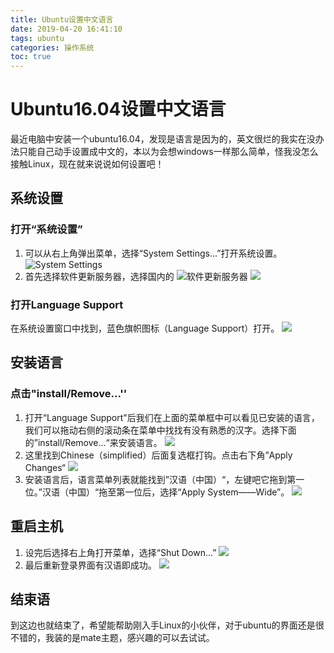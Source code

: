 ```yaml
---
title: Ubuntu设置中文语言
date: 2019-04-20 16:41:10
tags: ubuntu 
categories: 操作系统
toc: true
---
```

# Ubuntu16.04设置中文语言
最近电脑中安装一个ubuntu16.04，发现是语言是因为的，英文很烂的我实在没办法只能自己动手设置成中文的，本以为会想windows一样那么简单，怪我没怎么接触Linux，现在就来说说如何设置吧！
## 系统设置
### 打开“系统设置”
1. 可以从右上角弹出菜单，选择“System Settings...”打开系统设置。
![System Settings](/images/img-article/1.png)
2. 首先选择软件更新服务器，选择国内的
![软件更新服务器](/images/img-article/2.png)
![](/images/img-article/3.png)

### 打开Language Support

在系统设置窗口中找到，蓝色旗帜图标（Language Support）打开。
![](/images/img-article/4.png)
## 安装语言
### 点击"install/Remove...''
1. 打开“Language Support"后我们在上面的菜单框中可以看见已安装的语言，我们可以拖动右侧的滚动条在菜单中找找有没有熟悉的汉字。选择下面的”install/Remove...“来安装语言。
![](/images/img-article/5.png)
2. 这里找到Chinese（simplified）后面复选框打钩。点击右下角”Apply Changes“
![](/images/img-article/6.png)
3. 安装语言后，语言菜单列表就能找到”汉语（中国）“，左键吧它拖到第一位。”汉语（中国）“拖至第一位后，选择“Apply System——Wide”。
![](/images/img-article/7.png)

## 重启主机
1. 设完后选择右上角打开菜单，选择“Shut Down...”
![](/images/img-article/8.png)
2. 最后重新登录界面有汉语即成功。
![](/images/img-article/9.png)

## 结束语
到这边也就结束了，希望能帮助刚入手Linux的小伙伴，对于ubuntu的界面还是很不错的，我装的是mate主题，感兴趣的可以去试试。